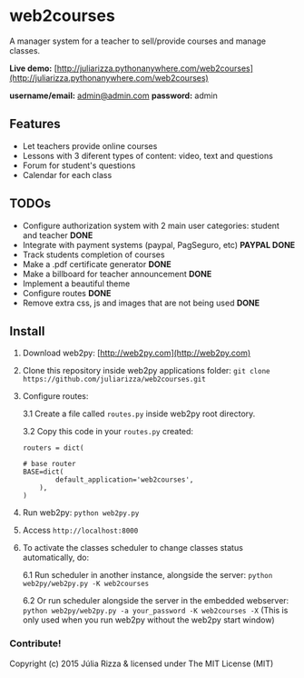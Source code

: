 # web2courses
A manager system for a teacher to sell/provide courses and manage classes.

**Live demo:** [http://juliarizza.pythonanywhere.com/web2courses](http://juliarizza.pythonanywhere.com/web2courses)

**username/email:** admin@admin.com **password:** admin

## Features
* Let teachers provide online courses
* Lessons with 3 diferent types of content: video, text and questions
* Forum for student's questions
* Calendar for each class

## TODOs
* Configure authorization system with 2 main user categories: student and teacher **DONE**
* Integrate with payment systems (paypal, PagSeguro, etc) **PAYPAL DONE**
* Track students completion of courses 
* Make a .pdf certificate generator **DONE**
* Make a billboard for teacher announcement **DONE**
* Implement a beautiful theme
* Configure routes **DONE**
* Remove extra css, js and images that are not being used **DONE**

## Install
1. Download web2py: [http://web2py.com](http://web2py.com)
2. Clone this repository inside web2py applications folder: `git clone https://github.com/juliarizza/web2courses.git`
3. Configure routes:

	3.1 Create a file called `routes.py` inside web2py root directory.

	3.2 Copy this code in your `routes.py` created:
	```
	routers = dict(

    # base router
    BASE=dict(
	        default_application='web2courses',
	    ),
	)
	```
4. Run web2py: `python web2py.py`
5. Access `http://localhost:8000`
6. To activate the classes scheduler to change classes status automatically, do:
	
	6.1 Run scheduler in another instance, alongside the server: `python web2py/web2py.py -K web2courses`

	6.2 Or run scheduler alongside the server in the embedded webserver: `python web2py/web2py.py -a your_password -K web2courses -X` (This is only used when you run web2py without the web2py start window)

### Contribute!
Copyright (c) 2015 Júlia Rizza & licensed under The MIT License (MIT)
